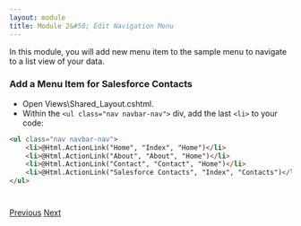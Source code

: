 ```yaml
---
layout: module
title: Module 2&#58; Edit Navigation Menu
---
```


In this module, you will add new menu item to the sample menu to navigate to a list view of your data.

### Add a Menu Item for Salesforce Contacts

- Open Views\Shared\_Layout.cshtml.
- Within the ```<ul class="nav navbar-nav">``` div, add the last ```<li>``` to your code:

```html
<ul class="nav navbar-nav">
    <li>@Html.ActionLink("Home", "Index", "Home")</li>
    <li>@Html.ActionLink("About", "About", "Home")</li>
    <li>@Html.ActionLink("Contact", "Contact", "Home")</li>
    <li>@Html.ActionLink("Salesforce Contacts", "Index", "Contacts")</li> 
</ul>
```






<div class="row" style="margin-top:40px;">
<div class="col-sm-12">
<a href="mvc_controller.html" class="btn btn-default"><i class="glyphicon glyphicon-chevron-left"></i> Previous</a>
<a href="index-list-view.html" class="btn btn-default pull-right">Next <i class="glyphicon glyphicon-chevron-right"></i></a>
</div>
</div>
